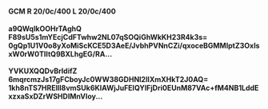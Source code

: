 #### GCM R 20/0c/400 L 20/0c/400
**a9QWqIkOOHrTAghQ**<br/>**F89sU5s1mYEcjCdFTwhw2NL07qSOQiGhWkKH23R4k3s=**<br/>**0gQp1U1V0o8yXoMiScKCE5D3AeE/JvbhPVNnCZi/qxoceBGMMlptZ3OxIsxW0rW0TIItQ9BXLhgEG/RA...**<br/><br/>
**YVKUXQQDvBrldifZ**<br/>**6mqrcmzJs17gFCboyJc0WW38GDHNl2lIXmXHkT2J0AQ=**<br/>**1kh8nTS7HRElll8vmSUk6KIAWjJuFElQYIFjDri0EUnM87VAc+fM4NB1LddExzxaSxDZrWSHDlMnVIoy...**